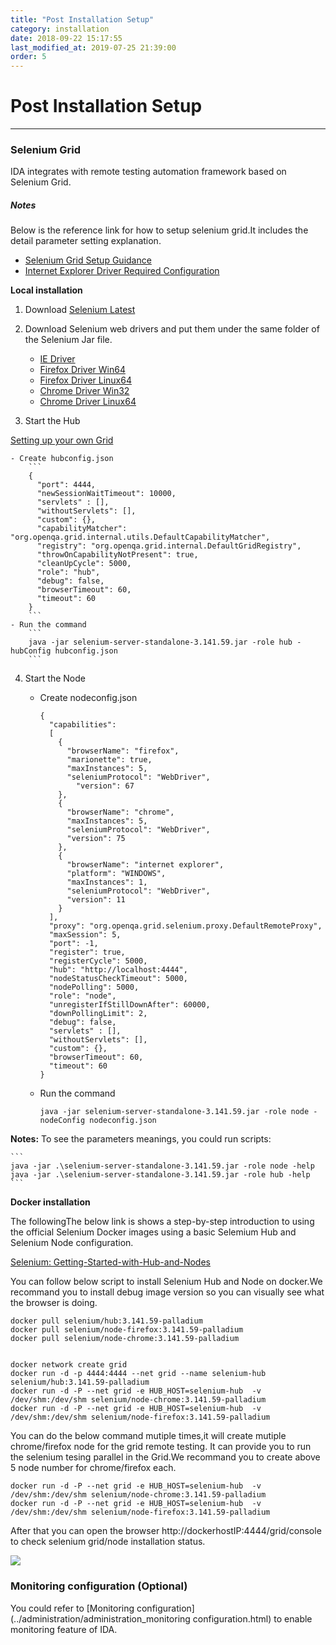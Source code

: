 ```yaml
---
title: "Post Installation Setup"
category: installation
date: 2018-09-22 15:17:55
last_modified_at: 2019-07-25 21:39:00
order: 5
---
```


# Post Installation Setup
***
### Selenium Grid

IDA integrates with remote testing automation framework based on Selenium Grid.

##### Notes

Below is the reference link for how to setup selenium grid.It includes the detail parameter setting explanation.   
- [Selenium Grid Setup Guidance](https://github.com/SeleniumHQ/selenium/wiki/Grid2)  
- [Internet Explorer Driver Required Configuration](https://github.com/SeleniumHQ/selenium/wiki/InternetExplorerDriver#user-content-required-configuration)       

**Local installation**

1. Download [Selenium Latest](https://www.selenium.dev/downloads/)  

2. Download Selenium web drivers and put them under the same folder of the Selenium Jar file.

	- [IE Driver](https://www.selenium.dev/downloads/)
	- [Firefox Driver Win64](https://github.com/mozilla/geckodriver/releases)
	- [Firefox Driver Linux64](https://github.com/mozilla/geckodriver/releases)
	- [Chrome Driver Win32](https://sites.google.com/a/chromium.org/chromedriver/)  
	- [Chrome Driver Linux64](https://sites.google.com/a/chromium.org/chromedriver/) 
   
3. Start the Hub

[Setting up your own Grid](https://www.selenium.dev/documentation/en/grid/setting_up_your_own_grid/)

	- Create hubconfig.json
		```
		{
		  "port": 4444,
		  "newSessionWaitTimeout": 10000,
		  "servlets" : [],
		  "withoutServlets": [],
		  "custom": {},
		  "capabilityMatcher": "org.openqa.grid.internal.utils.DefaultCapabilityMatcher",
		  "registry": "org.openqa.grid.internal.DefaultGridRegistry",
		  "throwOnCapabilityNotPresent": true,
		  "cleanUpCycle": 5000,
		  "role": "hub",
		  "debug": false,
		  "browserTimeout": 60,
		  "timeout": 60
		}
		```
	- Run the command
		```
		java -jar selenium-server-standalone-3.141.59.jar -role hub -hubConfig hubconfig.json
		```

4. Start the Node  

	- Create nodeconfig.json
		```
		{
		  "capabilities":
		  [
		    {
		      "browserName": "firefox",
		      "marionette": true,
		      "maxInstances": 5,
		      "seleniumProtocol": "WebDriver",
			    "version": 67
		    },
		    {
		      "browserName": "chrome",
		      "maxInstances": 5,
		      "seleniumProtocol": "WebDriver",
			  "version": 75
		    },
		    {
		      "browserName": "internet explorer",
		      "platform": "WINDOWS",
		      "maxInstances": 1,
		      "seleniumProtocol": "WebDriver",
			  "version": 11
		    }
		  ],
		  "proxy": "org.openqa.grid.selenium.proxy.DefaultRemoteProxy",
		  "maxSession": 5,
		  "port": -1,
		  "register": true,
		  "registerCycle": 5000,
		  "hub": "http://localhost:4444",
		  "nodeStatusCheckTimeout": 5000,
		  "nodePolling": 5000,
		  "role": "node",
		  "unregisterIfStillDownAfter": 60000,
		  "downPollingLimit": 2,
		  "debug": false,
		  "servlets" : [],
		  "withoutServlets": [],
		  "custom": {},
		  "browserTimeout": 60,
		  "timeout": 60
		}
		```
	- Run the command
		```
		java -jar selenium-server-standalone-3.141.59.jar -role node -nodeConfig nodeconfig.json
		```
  **Notes:**
  To see the parameters meanings, you could run scripts:

    ```
    java -jar .\selenium-server-standalone-3.141.59.jar -role node -help
    java -jar .\selenium-server-standalone-3.141.59.jar -role hub -help
    ```



**Docker installation**

The followingThe below link is shows a step-by-step introduction to using the official Selenium Docker images using a basic Selemium Hub and Selenium Node configuration.

[Selenium: Getting-Started-with-Hub-and-Nodes](https://github.com/SeleniumHQ/docker-selenium/wiki/Getting-Started-with-Hub-and-Nodes)

You can follow below script to install Selenium Hub and Node on docker.We recommand you to install debug image version so you can visually see what the browser is doing.

``` 
docker pull selenium/hub:3.141.59-palladium    
docker pull selenium/node-firefox:3.141.59-palladium
docker pull selenium/node-chrome:3.141.59-palladium   


docker network create grid
docker run -d -p 4444:4444 --net grid --name selenium-hub selenium/hub:3.141.59-palladium    
docker run -d -P --net grid -e HUB_HOST=selenium-hub  -v /dev/shm:/dev/shm selenium/node-chrome:3.141.59-palladium
docker run -d -P --net grid -e HUB_HOST=selenium-hub  -v /dev/shm:/dev/shm selenium/node-firefox:3.141.59-palladium

``` 
You can do the below command mutiple times,it will create mutiple chrome/firefox node for the grid remote testing. It can provide you to run the  selenium tesing parallel in the Grid.We recommand you to create above  5 node number for chrome/firefox each.   

``` 
docker run -d -P --net grid -e HUB_HOST=selenium-hub  -v /dev/shm:/dev/shm selenium/node-chrome:3.141.59-palladium
docker run -d -P --net grid -e HUB_HOST=selenium-hub  -v /dev/shm:/dev/shm selenium/node-firefox:3.141.59-palladium 

``` 
After that you can open the browser http://dockerhostIP:4444/grid/console to check selenium grid/node  installation status.    

  ![][selenium_node]


   
   [error]: ../images/install/installation_self_signed_sertificates_error.png 
   [tool]: ../images/install/installation_self_signed_sertificates_tool.png 
   [security_tab]: ../images/install/installation_self_signed_sertificates_security_tab.png
   [servers_tab]: ../images/install/installation_self_signed_sertificates_servers_tab.png
   [add_security]: ../images/install/installation_self_signed_sertificates_add_security.png
   [success]: ../images/install/installation_self_signed_sertificates_success.png 
   [chrome_error]: ../images/install/installation_self_signed_sertificates_chrome_error.png
   [proceed]: ../images/install/installation_self_signed_sertificates_proceed.png
   [selenium_node]: ../images/install/selenium_node.png

### Monitoring configuration (Optional)

You could refer to [Monitoring configuration](../administration/administration_monitoring configuration.html) to enable monitoring feature of IDA.
